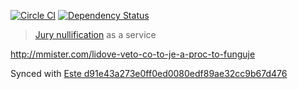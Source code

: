 [![Circle CI](https://circleci.com/gh/steida/vetoapp.svg?style=svg)](https://circleci.com/gh/steida/vetoapp)
[![Dependency Status](https://david-dm.org/steida/vetoapp.svg)](https://david-dm.org/steida/vetoapp)

> [Jury nullification](https://en.wikipedia.org/wiki/Jury_nullification) as a service

http://mmister.com/lidove-veto-co-to-je-a-proc-to-funguje

Synced with [Este d91e43a273e0ff0ed0080edf89ae32cc9b67d476](https://github.com/este/este/commit/d91e43a273e0ff0ed0080edf89ae32cc9b67d476)
